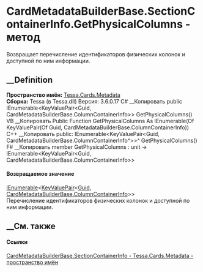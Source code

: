 # CardMetadataBuilderBase.SectionContainerInfo.GetPhysicalColumns - метод
Возвращает перечисление идентификаторов физических колонок и доступной по ним
информации.
## __Definition
 **Пространство имён:** [Tessa.Cards.Metadata](N_Tessa_Cards_Metadata.htm)  
 **Сборка:** Tessa (в Tessa.dll) Версия: 3.6.0.17
C# __Копировать
     public IEnumerable<KeyValuePair<Guid, CardMetadataBuilderBase.ColumnContainerInfo>> GetPhysicalColumns()
VB __Копировать
     Public Function GetPhysicalColumns As IEnumerable(Of KeyValuePair(Of Guid, CardMetadataBuilderBase.ColumnContainerInfo))
C++ __Копировать
     public:
    IEnumerable<KeyValuePair<Guid, CardMetadataBuilderBase.ColumnContainerInfo^>>^ GetPhysicalColumns()
F# __Копировать
     member GetPhysicalColumns : unit -> IEnumerable<KeyValuePair<Guid, CardMetadataBuilderBase.ColumnContainerInfo>> 
#### Возвращаемое значение
[IEnumerable](https://learn.microsoft.com/dotnet/api/system.collections.generic.ienumerable-1)<[KeyValuePair](https://learn.microsoft.com/dotnet/api/system.collections.generic.keyvaluepair-2)<[Guid](https://learn.microsoft.com/dotnet/api/system.guid),
[CardMetadataBuilderBase.ColumnContainerInfo](T_Tessa_Cards_Metadata_CardMetadataBuilderBase_ColumnContainerInfo.htm)>>  
Перечисление идентификаторов физических колонок и доступной по ним информации.
##  __См. также
#### Ссылки
[CardMetadataBuilderBase.SectionContainerInfo -
](T_Tessa_Cards_Metadata_CardMetadataBuilderBase_SectionContainerInfo.htm)
[Tessa.Cards.Metadata - пространство имён](N_Tessa_Cards_Metadata.htm)
